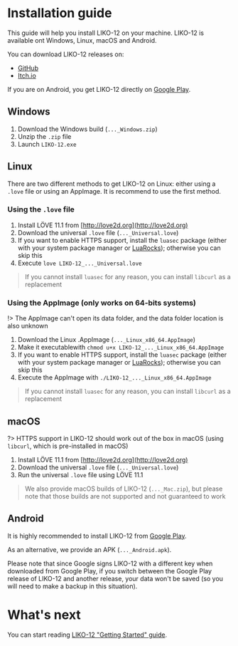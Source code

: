 # Installation guide

This guide will help you install LIKO-12 on your machine. LIKO-12 is available
ont Windows, Linux, macOS and Android.

You can download LIKO-12 releases on:

* [GitHub](https://github.com/LIKO-12/LIKO-12/releases)
* [Itch.io](https://ramilego4game.itch.io/liko12)

If you are on Android, you get LIKO-12 directly on [Google Play](https://play.google.com/store/apps/details?id=me.ramilego4game.liko12).

## Windows

1. Download the Windows build (`..._Windows.zip`)
2. Unzip the `.zip` file
3. Launch `LIKO-12.exe`

## Linux

There are two different methods to get LIKO-12 on Linux: either using a `.love`
file or using an AppImage. It is recommend to use the first method.

### Using the `.love` file

1. Install LÖVE 11.1 from [http://love2d.org](http://love2d.org)
2. Download the universal `.love` file (`..._Universal.love`)
3. If you want to enable HTTPS support, install the `luasec` package (either
   with your system package manager or [LuaRocks](https://luarocks.org/));
   otherwise you can skip this
4. Execute `love LIKO-12_..._Universal.love`

> If you cannot install `luasec` for any reason, you can install `libcurl` as a
> replacement

### Using the AppImage (only works on 64-bits systems)

!> The AppImage can't open its data folder, and the data folder location is also unknown

1. Download the Linux .AppImage (`..._Linux_x86_64.AppImage`)
2. Make it executablewith `chmod u+x LIKO-12_..._Linux_x86_64.AppImage`
3. If you want to enable HTTPS support, install the `luasec` package (either
   with your system package manager or [LuaRocks](https://luarocks.org/));
   otherwise you can skip this
4. Execute the AppImage with `./LIKO-12_..._Linux_x86_64.AppImage`

> If you cannot install `luasec` for any reason, you can install `libcurl` as a
> replacement

## macOS

?> HTTPS support in LIKO-12 should work out of the box in macOS (using
`libcurl`, which is pre-installed in macOS)

1. Install LÖVE 11.1 from [http://love2d.org](http://love2d.org)
2. Download the universal `.love` file (`..._Universal.love`)
3. Run the universal `.love` file using LÖVE 11.1

> We also provide macOS builds of LIKO-12 (`..._Mac.zip`), but please note that
> those builds are not supported and not guaranteed to work

## Android


It is highly recommended to install LIKO-12 from [Google Play](https://play.google.com/store/apps/details?id=me.ramilego4game.liko12).

As an alternative, we provide an APK (`..._Android.apk`).

Please note that since Google signs LIKO-12 with a different key when downloaded
from Google Play, if you switch between the Google Play release of LIKO-12 and
another release, your data won't be saved (so you will need to make a backup in
this situation).

# What's next

You can start reading [LIKO-12 "Getting Started" guide](./getting_started.md).
